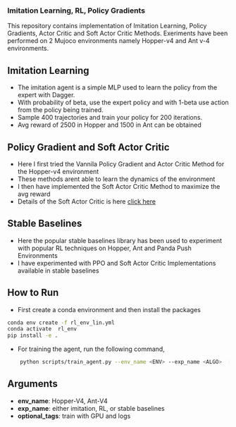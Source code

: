 ### Imitation Learning, RL, Policy Gradients
This repository contains implementation of Imitation Learning, Policy Gradients, Actor Critic and Soft Actor Critic Methods. Exeriments have been performed on 2 Mujoco environments namely Hopper-v4 and Ant v-4 environments.

## Imitation Learning
- The imitation agent is a simple MLP used to learn the policy from the expert with Dagger.
- With probability of beta, use the expert policy and with 1-beta use action from the policy being trained.
- Sample 400 trajectories and train your policy for 200 iterations. 
- Avg reward of 2500 in Hopper and 1500 in Ant can be obtained

## Policy Gradient and Soft Actor Critic
- Here I first tried the Vannila Policy Gradient and Actor Critic Method for the Hopper-v4 environment
- These methods arent able to learn the dynamics of the environment
- I then have implemented the Soft Actor Critic Method to maximize the avg reward
- Details of the Soft Actor Critic is here [click here](https://arxiv.org/abs/1801.01290)

## Stable Baselines
- Here the popular stable baselines library has been used to experiment with popular RL techniques on Hopper, Ant and Panda Push Environments
- I have experimented with PPO and Soft Actor Critic Implementations available in stable baselines 

## How to Run
- First create a conda environment and then install the packages
```bash
conda env create -f rl_env_lin.yml
conda activate  rl_env
pip install -e .
```
- For training the agent, run the following command,
```bash
	python scripts/train_agent.py --env_name <ENV> --exp_name <ALGO>  [optional tags]
```
## Arguments
- **env_name**: Hopper-V4, Ant-V4
- **exp_name**: either imitation, RL, or stable baselines
- **optional_tags**: train with GPU and logs



